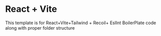 # React + Vite

This template is for React+Vite+Tailwind + Recoil+ EslInt BoilerPlate code along with proper folder structure 

